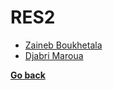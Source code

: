 # RES2
- [Zaineb Boukhetala](./Zaineb%20Boukhetala/README.md)
- [Djabri Maroua](./Djabri%20Maroua/README.md)

**[Go back](../../1CS.md)**

